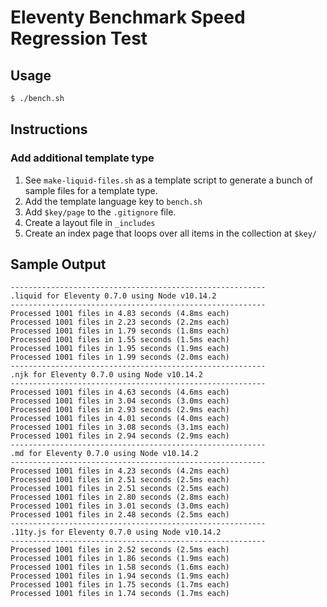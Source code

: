 # Eleventy Benchmark Speed Regression Test

## Usage

```sh
$ ./bench.sh
```

## Instructions

### Add additional template type

1. See `make-liquid-files.sh` as a template script to generate a bunch of sample files for a template type.
2. Add the template language key to `bench.sh`
3. Add `$key/page` to the `.gitignore` file.
4. Create a layout file in `_includes`
5. Create an index page that loops over all items in the collection at `$key/`

## Sample Output

```
---------------------------------------------------------
.liquid for Eleventy 0.7.0 using Node v10.14.2
---------------------------------------------------------
Processed 1001 files in 4.83 seconds (4.8ms each)
Processed 1001 files in 2.23 seconds (2.2ms each)
Processed 1001 files in 1.79 seconds (1.8ms each)
Processed 1001 files in 1.55 seconds (1.5ms each)
Processed 1001 files in 1.95 seconds (1.9ms each)
Processed 1001 files in 1.99 seconds (2.0ms each)
---------------------------------------------------------
.njk for Eleventy 0.7.0 using Node v10.14.2
---------------------------------------------------------
Processed 1001 files in 4.63 seconds (4.6ms each)
Processed 1001 files in 3.04 seconds (3.0ms each)
Processed 1001 files in 2.93 seconds (2.9ms each)
Processed 1001 files in 4.01 seconds (4.0ms each)
Processed 1001 files in 3.08 seconds (3.1ms each)
Processed 1001 files in 2.94 seconds (2.9ms each)
---------------------------------------------------------
.md for Eleventy 0.7.0 using Node v10.14.2
---------------------------------------------------------
Processed 1001 files in 4.23 seconds (4.2ms each)
Processed 1001 files in 2.51 seconds (2.5ms each)
Processed 1001 files in 2.51 seconds (2.5ms each)
Processed 1001 files in 2.80 seconds (2.8ms each)
Processed 1001 files in 3.01 seconds (3.0ms each)
Processed 1001 files in 2.48 seconds (2.5ms each)
---------------------------------------------------------
.11ty.js for Eleventy 0.7.0 using Node v10.14.2
---------------------------------------------------------
Processed 1001 files in 2.52 seconds (2.5ms each)
Processed 1001 files in 1.86 seconds (1.9ms each)
Processed 1001 files in 1.58 seconds (1.6ms each)
Processed 1001 files in 1.94 seconds (1.9ms each)
Processed 1001 files in 1.75 seconds (1.7ms each)
Processed 1001 files in 1.74 seconds (1.7ms each)
```